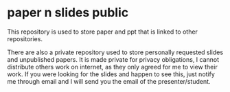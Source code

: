 # paper n slides public

This repository is used to store paper and ppt that is linked to other repositories. 

There are also a private repository used to store personally requested slides and unpublished papers. It is made private for privacy obligations, I cannot distribute others work on internet, as they only agreed for me to view their work. If you were looking for the slides and happen to see this, just notify me through email and I will send you the email of the presenter/student. 
